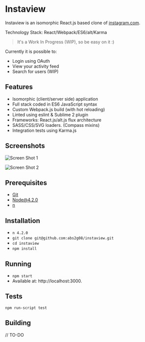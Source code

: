 # Instaview

Instaview is an isomorphic React.js based clone of [instagram.com](https://instagram.com).

Technology Stack: React/Webpack/ES6/alt/Karma

>It's a Work In Progress (WIP), so be easy on it :)

Currently it is possible to:

* Login using OAuth
* View your activity feed
* Search for users (WIP)

## Features

* Isomorphic (client/server side) application
* Full stack coded in ES6 JavaScript syntax
* Custom Webpack.js build (with hot reloading)
* Linted using eslint & Sublime 2 plugin
* Frameworks: React.js/alt.js flux architecture
* SASS/CSS/SVG loaders. (Compass mixins)
* Integration tests using Karma.js

## Screenshots

![Screen Shot 1](http://i.imgur.com/AHw9GuG.png)

![Screen Shot 2](http://i.imgur.com/2sF9FQq.png)

## Prerequisites

* [Git](http://git-scm.com/)
* [Node@4.2.0](http://nodejs.org/)
* [n](https://www.npmjs.com/package/n)

## Installation

* `n 4.2.0`
* `git clone git@github.com:abs2g08/instaview.git`
* `cd instaview`
* `npm install`

## Running

* `npm start`
* Available at: http://localhost:3000.

## Tests

`npm run-script test`

## Building

// TO-DO

